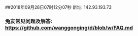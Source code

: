 ##2018年09月28日07时12分07秒 新址: 142.93.193.72
### 兔友常见问题及解答: https://github.com/wanggonging/d/blob/w/FAQ.md
